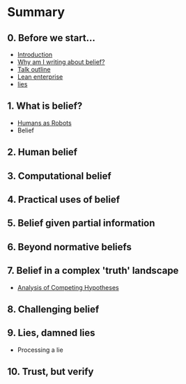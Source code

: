 # Summary

## 0. Before we start...

* [Introduction](README.md)
* [Why am I writing about belief?](why-am-i-writing-about-belief.md)
* [Talk outline](talk-outline.md)
* [Lean enterprise](lean-enterprise.md)
* [lies](xxx.md)

## 1. What is belief?

* [Humans as Robots](1.-what-is-belief/humans-as-robots.md)
* Belief

## 2. Human belief

## 3. Computational belief

## 4. Practical uses of belief

## 5. Belief given partial information

## 6. Beyond normative beliefs

## 7. Belief in a complex 'truth' landscape

* [Analysis of Competing Hypotheses](7.-belief-in-a-complex-'truth'-landscape/analysis-of-competing-hypotheses.md)

## 8. Challenging belief

## 9. Lies, damned lies

* Processing a lie

## 10. Trust, but verify

